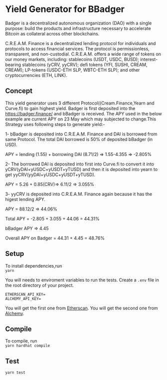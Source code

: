 # Yield Generator for BBadger

Badger is a decentralized autonomous organization (DAO) with a single purpose: build the products and infrastructure necessary to accelerate Bitcoin as collateral across other blockchains.

C.R.E.A.M. Finance is a decentralized lending protocol for individuals and protocols to access financial services. The protocol is permissionless, transparent, and non-custodial. C.R.E.A.M. offers a wide range of tokens on our money markets, including: stablecoins (USDT, USDC, BUSD); interest-bearing stablecoins (yCRV, yyCRV); defi tokens (YFI, SUSHI, CREAM, CREAM); LP-tokens (USDC-ETH SLP, WBTC-ETH SLP); and other cryptocurrencies (ETH, LINK). 

## Concept

This yield generator uses 3 different Protocol((Cream.Finance,Yearn and Curve.fi) to gain highest yield. Badger is first deposited into the https://badger.finance/ and bBadger is received. The APY used in the below example are current APY on 23 May which may subjected to change.This Strategy uses following steps to generate yield:-

1- bBadger is deposited into C.R.E.A.M. Finance and DAI is borrowed from same Protocol. The total DAI borrowed is 50% of deposited bBadger (in USD).

APY = lending (1.55) + borrowing DAI (8.71/2) => 1.55-4.355 => -2.805%

2- The borrowed DAI is deposited into first into Curve.fi to convert it into yCRV(yDAI+yUSDC+yUSDT+yTUSD) and then it is deposited into yearn to get yyCRV(yyDAI+yUSDC+yUSDT+yTUSD).

APY = 5.26 + 0.85(CRV)=> 6.11/2 => 3.055%

3- yyCRV is deposited into C.R.E.A.M. Finance again because it has the higest lending APY.

APY = 88.12/2 => 44.06%

Total APY = -2.805 + 3.055 + 44.06 = 44.31%

bBadger APY => 4.45

Overall APY on Badger = 44.31 + 4.45 = 48.76%



## Setup

To install dependencies,run  
`yarn`

You will needs to enviroment variables to run the tests.
Create a `.env` file in the root directory of your project.

```
ETHERSCAN_API_KEY=
ALCHEMY_API_KEY=
```

You will get the first one from [Etherscan](https://etherscan.io/).
You will get the second one from [Alchemy](https://dashboard.alchemyapi.io/).

## Compile

To compile, run  
`yarn hardhat compile`

## Test

`yarn test`
